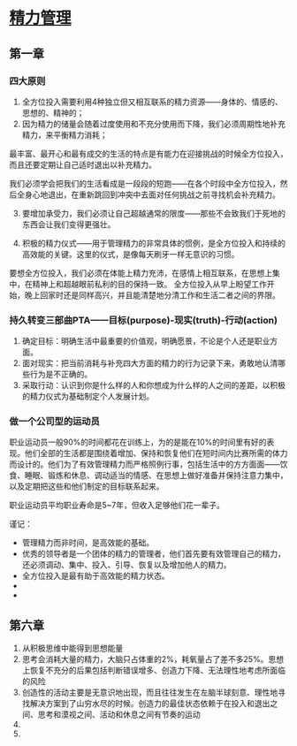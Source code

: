 # [精力管理](http://www.poweroffullengagement.com)
## 第一章 
### 四大原则
1. 全方位投入需要利用4种独立但又相互联系的精力资源——身体的、情感的、思想的、精神的；
2. 因为精力的储量会随着过度使用和不充分使用而下降，我们必须周期性地补充精力，来平衡精力消耗；
  
  最丰富、最开心和最有成交的生活的特点是有能力在迎接挑战的时候全方位投入，而且还要定期让自己适时退出以补充精力。

  我们必须学会把我们的生活看成是一段段的短跑——在各个时段中全方位投入，然后全身心地退出，在重新跳回到冲突中去面对任何挑战之前寻找机会补充精力。
  
3. 要增加承受力，我们必须让自己超越通常的限度——那些不会致我们于死地的东西会让我们变得更强壮。

4. 积极的精力仪式——用于管理精力的非常具体的惯例，是全方位投入和持续的高效能的关键。这里的仪式，是像每天刷牙一样无意识的习惯。

  要想全方位投入，我们必须在体能上精力充沛，在感情上相互联系，在思想上集中，在精神上和超越眼前私利的目的保持一致。
  全方位投入从早上盼望工作开始，晚上回家时还是同样高兴，并且能清楚地分清工作和生活二者之间的界限。
  
### 持久转变三部曲PTA——目标(purpose)-现实(truth)-行动(action)
1. 确定目标：明确生活中最重要的价值观，明确愿景，不论是个人还是职业方面。
2. 面对现实：把当前消耗与补充四大方面的精力的行为记录下来，勇敢地认清哪些行为是不正确的。
3. 采取行动：认识到你是什么样的人和你想成为什么样的人之间的差距，以积极的精力仪式为基础制定个人发展计划。

### 做一个公司型的运动员
职业运动员一般90%的时间都花在训练上，为的是能在10%的时间里有好的表现。他们全部的生活都是围绕着增加、保持和恢复他们在短时间内比赛所需的体力而设计的。他们为了有效管理精力而严格照例行事，包括生活中的方方面面——饮食、睡眠、锻炼和休息、调动适当的情感、在思想上做好准备并保持注意力集中，以及定期把这些和他们制定的目标联系起来。

职业运动员平均职业寿命是5~7年，但收入足够他们花一辈子。

谨记：
* 管理精力而非时间，是高效能的基础。
* 优秀的领导者是一个团体的精力的管理者，他们首先要有效管理自己的精力，还必须调动、集中、投入、引导、恢复以及增加他人的精力。
* 全方位投入是最有助于高效能的精力状态。
* 
* 

## 第六章
1. 从积极思维中能得到思想能量
2. 思考会消耗大量的精力，大脑只占体重的2%，耗氧量占了差不多25%。思想上恢复不充分的后果包括判断错误增多、创造力下降、无法理性地考虑所面临的风险
3. 创造性的活动主要是无意识地出现，而且往往发生在左脑半球刻意、理性地寻找解决方案到了山穷水尽的时候。创造力的最佳状态依赖于在投入和退出之间、思考和漠视之间、活动和休息之间有节奏的运动
4. 
3. 
